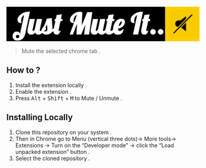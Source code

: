 

![JUST MUTE IT.. ](title.png?raw=true "JUST MUTE IT..")
> Mute the selected chrome tab .


## How to ?
1. Install the extension locally .
2. Enable the extension .
3. Press <kbd>Alt</kbd> + <kbd>Shift</kbd> + <kbd>M</kbd> to Mute / Unmute .


## Installing Locally
1. Clone this repository on your system . 
2. Then in Chrome go to Menu (vertical three dots)-> More tools-> Extensions -> Turn on the “Developer mode” -> click the “Load unpacked extension” button .
3. Select the cloned repository .


